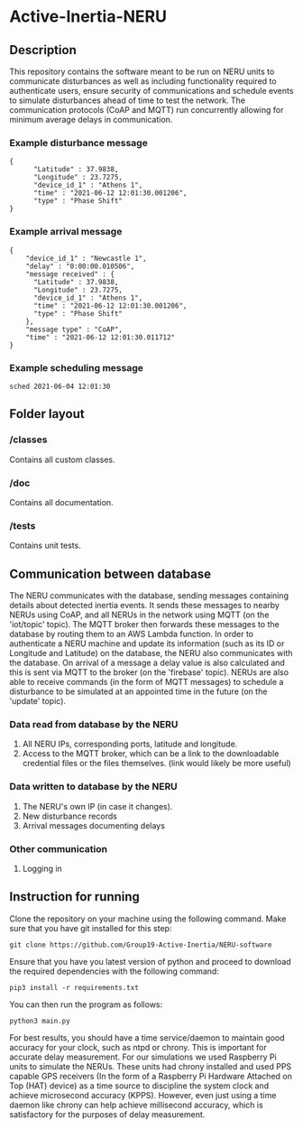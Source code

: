 # Active-Inertia-NERU

## Description
This repository contains the software meant to be run on NERU units to communicate disturbances as well as including functionality required to authenticate users, ensure security of communications and schedule events to simulate disturbances ahead of time to test the network. The communication protocols (CoAP and MQTT) run concurrently allowing for minimum average delays in communication.

### Example disturbance message

```
{
      "Latitude" : 37.9838,
      "Longitude" : 23.7275,
      "device_id_1" : "Athens 1",
      "time" : "2021-06-12 12:01:30.001206",
      "type" : "Phase Shift"
}
```

### Example arrival message

```
{
    "device_id_1" : "Newcastle 1",
    "delay" : "0:00:00.010506",
    "message received" : {
      "Latitude" : 37.9838,
      "Longitude" : 23.7275,
      "device_id_1" : "Athens 1",
      "time" : "2021-06-12 12:01:30.001206",
      "type" : "Phase Shift"
    },
    "message type" : "CoAP",
    "time" : "2021-06-12 12:01:30.011712"
}
```

### Example scheduling message

```
sched 2021-06-04 12:01:30
```

## Folder layout

### **/classes**
Contains all custom classes.

### **/doc**
Contains all documentation.

### **/tests**
Contains unit tests.


## Communication between database
The NERU communicates with the database, sending messages containing details about detected inertia events. It sends these messages to nearby NERUs using CoAP, and all NERUs in the network using MQTT (on the 'iot/topic' topic). The MQTT broker then forwards these messages to the database by routing them to an AWS Lambda function. In order to authenticate a NERU machine and update its information (such as its ID or Longitude and Latitude) on the database, the NERU also communicates with the database. On arrival of a message a delay value is also calculated and this is sent via MQTT to the broker (on the 'firebase' topic). NERUs are also able to receive commands (in the form of MQTT messages) to schedule a disturbance to be simulated at an appointed time in the future (on the 'update' topic).

### Data read from database by the NERU
1. All NERU IPs, corresponding ports, latitude and longitude. 
2. Access to the MQTT broker, which can be a link to the downloadable credential files or the files themselves. (link would likely be more useful)

### Data written to database by the NERU
1. The NERU's own IP (in case it changes).
2. New disturbance records
3. Arrival messages documenting delays

### Other communication
1. Logging in


## Instruction for running

Clone the repository on your machine using the following command. Make sure that you have git installed for this step:

```
git clone https://github.com/Group19-Active-Inertia/NERU-software
```

Ensure that you have you latest version of python and proceed to download the required dependencies with the following command:

```
pip3 install -r requirements.txt
```

You can then run the program as follows:

```
python3 main.py
```

For best results, you should have a time service/daemon to maintain good accuracy for your clock, such as ntpd or chrony. This is important for accurate delay measurement. For our simulations we used Raspberry Pi units to simulate the NERUs. These units had chrony installed and used PPS capable GPS receivers (In the form of a Raspberry Pi Hardware Attached on Top (HAT) device) as a time source to discipline the system clock and achieve microsecond accuracy (KPPS). However, even just using a time daemon like chrony can help achieve millisecond accuracy, which is satisfactory for the purposes of delay measurement.
